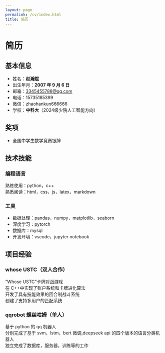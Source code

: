 ```yaml
---
layout: page
permalink: /cv/index.html
title: 简历
---
```


# 简历

## 基本信息

- 姓名：**赵瀚焜**
- 出生年月：**2007 年 9 月 6 日**
- 邮箱：3345455788@qq.com
- 电话：15735185399
- 微信：zhaohankun666666
- 学校：**中科大**（2024级少院人工智能方向）

## 奖项


  - 全国中学生数学竞赛银牌

## 技术技能

### 编程语言

熟练使用：python，c++<br>
熟悉阅读：html，css，js，latex，markdown

### 工具

- 数据处理：pandas，numpy，matplotlib，seaborn
- 深度学习：pytorch
- 数据库：mysql
- 开发环境：vscode，jupyter notebook

## 项目经验

### whose USTC（双人合作）

“Whose USTC”卡牌对战游戏<br>
在 C++中实现了账户系统和卡牌进化算法<br>
开发了具有技能效果的回合制战斗系统<br>
创建了支持多用户的匹配系统

### qqrobot 螺丝咕姆（单人）

基于 python 的 qq 机器人<br>
分别完成了基于 svm，lstm，bert 微调,deepseek api 的四个版本的语言分类机器人<br>
独立完成了数据库，服务器，训练等的工作<br>
